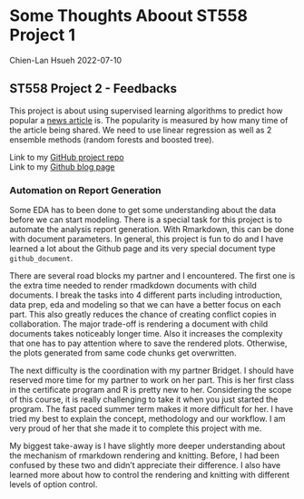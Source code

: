 Some Thoughts Aboout ST558 Project 1
================
Chien-Lan Hsueh
2022-07-10

## ST558 Project 2 - Feedbacks

This project is about using supervised learning algorithms to predict
how popular a [news
article](https://archive.ics.uci.edu/ml/datasets/Online+News+Popularity)
is. The popularity is measured by how many time of the article being
shared. We need to use linear regression as well as 2 ensemble methods
(random forests and boosted tree).

Link to my [GitHub project
repo](https://chsueh2.github.io/ST558-Project2/)<br> Link to my [Github
blog page](https://chsueh2.github.io/)

### Automation on Report Generation

Some EDA has to been done to get some understanding about the data
before we can start modeling. There is a special task for this project
is to automate the analysis report generation. With Rmarkdown, this can
be done with document parameters. In general, this project is fun to do
and I have learned a lot about the Github page and its very special
document type `github_document`.

There are several road blocks my partner and I encountered. The first
one is the extra time needed to render rmadkdown documents with child
documents. I break the tasks into 4 different parts including
introduction, data prep, eda and modeling so that we can have a better
focus on each part. This also greatly reduces the chance of creating
conflict copies in collaboration. The major trade-off is rendering a
document with child documents takes noticeably longer time. Also it
increases the complexity that one has to pay attention where to save the
rendered plots. Otherwise, the plots generated from same code chunks get
overwritten.

The next difficulty is the coordination with my partner Bridget. I
should have reserved more time for my partner to work on her part. This
is her first class in the certificate program and R is pretty new to
her. Considering the scope of this course, it is really challenging to
take it when you just started the program. The fast paced summer term
makes it more difficult for her. I have tried my best to explain the
concept, methodology and our workflow. I am very proud of her that she
made it to complete this project with me.

My biggest take-away is I have slightly more deeper understanding about
the mechanism of rmarkdown rendering and knitting. Before, I had been
confused by these two and didn’t appreciate their difference. I also
have learned more about how to control the rendering and knitting with
different levels of option control.

